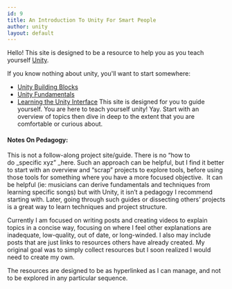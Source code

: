 ```yaml
---
id: 9
title: An Introduction To Unity For Smart People
author: unity
layout: default
---
```

Hello! This site is designed to be a resource to help you as you teach yourself [Unity](https://unity3d.com).

If you know nothing about unity, you'll want to start somewhere:

  * [Unity Building Blocks](unity-building-blocks.md)
  * [Unity Fundamentals](/fundamentals)
  * [Learning the Unity Interface](/interface)
This site is designed for you to guide yourself. You are here to teach yourself unity! Yay. Start with an overview of topics then dive in deep to the extent that you are comfortable or curious about.

#### Notes On Pedagogy:

This is not a follow-along project site/guide. There is no &#8220;how to do _specific xyz&#8221; _here. Such an approach can be helpful, but I find it better to start with an overview and &#8220;scrap&#8221; projects to explore tools, before using those tools for something where you have a more focused objective.  It can be helpful (ie: musicians can derive fundamentals and techniques from learning specific songs) but with Unity, it isn&#8217;t a pedagogy I recommend starting with. Later, going through such guides or dissecting others&#8217; projects is a great way to learn techniques and project structure.

Currently I am focused on writing posts and creating videos to explain topics in a concise way, focusing on where I feel other explanations are inadequate, low-quality, out of date, or long-winded. I also may include posts that are just links to resources others have already created. My original goal was to simply collect resources but I soon realized I would need to create my own.

The resources are designed to be as hyperlinked as I can manage, and not to be explored in any particular sequence.
